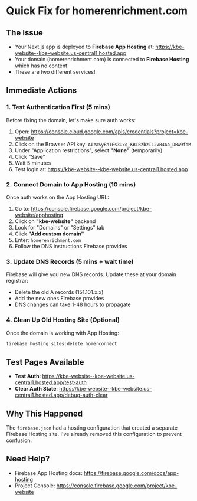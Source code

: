 # Quick Fix for homerenrichment.com

## The Issue
- Your Next.js app is deployed to **Firebase App Hosting** at: https://kbe-website--kbe-website.us-central1.hosted.app
- Your domain (homerenrichment.com) is connected to **Firebase Hosting** which has no content
- These are two different services!

## Immediate Actions

### 1. Test Authentication First (5 mins)
Before fixing the domain, let's make sure auth works:

1. Open: https://console.cloud.google.com/apis/credentials?project=kbe-website
2. Click on the Browser API key: `AIzaSyBhTEs3Uxq_KBLBzbzIL2VB4Ao_DBw9faM`
3. Under "Application restrictions", select **"None"** (temporarily)
4. Click "Save"
5. Wait 5 minutes
6. Test login at: https://kbe-website--kbe-website.us-central1.hosted.app

### 2. Connect Domain to App Hosting (10 mins)
Once auth works on the App Hosting URL:

1. Go to: https://console.firebase.google.com/project/kbe-website/apphosting
2. Click on **"kbe-website"** backend
3. Look for "Domains" or "Settings" tab
4. Click **"Add custom domain"**
5. Enter: `homerenrichment.com`
6. Follow the DNS instructions Firebase provides

### 3. Update DNS Records (5 mins + wait time)
Firebase will give you new DNS records. Update these at your domain registrar:
- Delete the old A records (151.101.x.x)
- Add the new ones Firebase provides
- DNS changes can take 1-48 hours to propagate

### 4. Clean Up Old Hosting Site (Optional)
Once the domain is working with App Hosting:
```bash
firebase hosting:sites:delete homerconnect
```

## Test Pages Available
- **Test Auth**: https://kbe-website--kbe-website.us-central1.hosted.app/test-auth
- **Clear Auth State**: https://kbe-website--kbe-website.us-central1.hosted.app/debug-auth-clear

## Why This Happened
The `firebase.json` had a hosting configuration that created a separate Firebase Hosting site. I've already removed this configuration to prevent confusion.

## Need Help?
- Firebase App Hosting docs: https://firebase.google.com/docs/app-hosting
- Project Console: https://console.firebase.google.com/project/kbe-website
